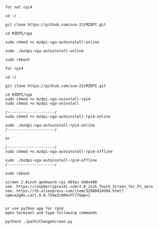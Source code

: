     for not rpi4
    
    cd ~/

    git clone https://github.com/sun-23/MZDPI.git

    cd MZDPI/vga

    sudo chmod +x mzdpi-vga-autoinstall-online

    sudo ./mzdpi-vga-autoinstall-online

    sudo reboot
    
    for rpi4
    
    cd ~/

    git clone https://github.com/sun-23/MZDPI.git

    cd MZDPI/vga
    sudo chmod +x mzdpi-vga-uninstall-rpi4
    sudo chmod +x mzdpi-vga-uninstall
    
    /---------------------/
    sudo chmod +x mzdpi-vga-autoinstall-rpi4-online

    sudo ./mzdpi-vga-autoinstall-rpi4-online
    /---------------------/
    
    or 
    
    /---------------------/
    sudo chmod +x mzdpi-vga-autoinstall-rpi4-offline

    sudo ./mzdpi-vga-autoinstall-rpi4-offline
    /---------------------/

    sudo reboot
    
    screen 2.8inch geekworm rpi 60fps 640x480 
    see. https://raspberrypiwiki.com/2.8_inch_Touch_Screen_for_Pi_zero
    see. https://th.aliexpress.com/item/32908424504.html?spm=a2g0o.cart.0.0.754e3c004vFC77&mp=1
    
    
    or use python app for rpi4
    open termianl and type following commands
    
    python3 ./path/ChangeScreen.py
